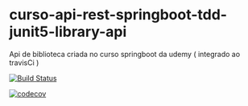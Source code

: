 # curso-api-rest-springboot-tdd-junit5-library-api
Api de biblioteca criada no curso springboot da udemy ( integrado ao travisCi )

[![Build Status](https://travis-ci.com/andersonrocha79/curso-api-rest-springboot-tdd-junit5-library-api.svg?branch=master)](https://travis-ci.com/andersonrocha79/curso-api-rest-springboot-tdd-junit5-library-api)

[![codecov](https://codecov.io/gh/andersonrocha79/curso-api-rest-springboot-tdd-junit5-library-api/branch/master/graph/badge.svg?token=U63KR9V4ZG)](https://codecov.io/gh/andersonrocha79/curso-api-rest-springboot-tdd-junit5-library-api)
